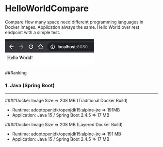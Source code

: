 # HelloWorldCompare
Compare How many space need different programming languages in Docker Images.
Application always the same. Hello World over rest endpoint with a simple test.

![img.png](img.png)

##Ranking

### 1. Java (Spring Boot) 

---
####Docker Image Size => 208 MB (Traditional Docker Build)
  
- Runtime: adoptopenjdk/openjdk15:alpine-jre => 191MB
- Application: Java 15 / Spring Boot 2.4.5 => 17 MB
  
####Docker Image Size => 208 MB (Layered Docker Build)

- Runtime: adoptopenjdk/openjdk15:alpine-jre => 191 MB
- Application: Java 15 / Spring Boot 2.4.5 => 17 MB